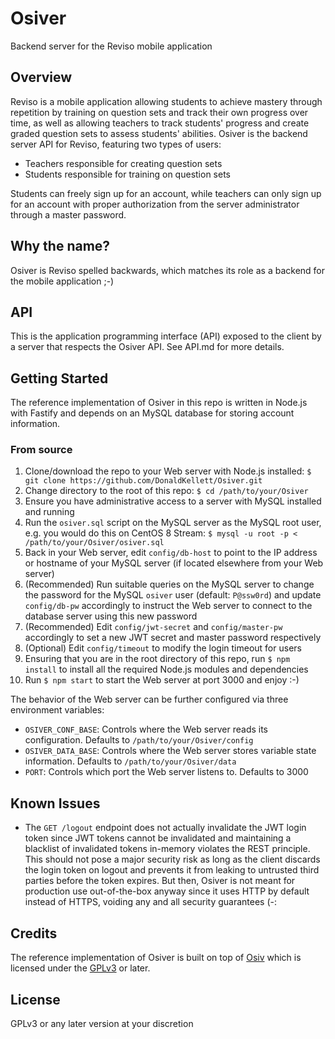 # Osiver

Backend server for the Reviso mobile application

## Overview

Reviso is a mobile application allowing students to achieve mastery through repetition by training on question sets and track their own progress over time, as well as allowing teachers to track students' progress and create graded question sets to assess students' abilities. Osiver is the backend server API for Reviso, featuring two types of users:

- Teachers responsible for creating question sets
- Students responsible for training on question sets

Students can freely sign up for an account, while teachers can only sign up for an account with proper authorization from the server administrator through a master password.

## Why the name?

Osiver is Reviso spelled backwards, which matches its role as a backend for the mobile application ;-)

## API

This is the application programming interface (API) exposed to the client by a server that respects the Osiver API. See API.md for more details.

## Getting Started

The reference implementation of Osiver in this repo is written in Node.js with Fastify and depends on an MySQL database for storing account information.

### From source

1. Clone/download the repo to your Web server with Node.js installed: `$ git clone https://github.com/DonaldKellett/Osiver.git`
1. Change directory to the root of this repo: `$ cd /path/to/your/Osiver`
1. Ensure you have administrative access to a server with MySQL installed and running
1. Run the `osiver.sql` script on the MySQL server as the MySQL root user, e.g. you would do this on CentOS 8 Stream: `$ mysql -u root -p < /path/to/your/Osiver/osiver.sql`
1. Back in your Web server, edit `config/db-host` to point to the IP address or hostname of your MySQL server (if located elsewhere from your Web server)
1. (Recommended) Run suitable queries on the MySQL server to change the password for the MySQL `osiver` user (default: `P@ssw0rd`) and update `config/db-pw` accordingly to instruct the Web server to connect to the database server using this new password
1. (Recommended) Edit `config/jwt-secret` and `config/master-pw` accordingly to set a new JWT secret and master password respectively
1. (Optional) Edit `config/timeout` to modify the login timeout for users
1. Ensuring that you are in the root directory of this repo, run `$ npm install` to install all the required Node.js modules and dependencies
1. Run `$ npm start` to start the Web server at port 3000 and enjoy :-)

The behavior of the Web server can be further configured via three environment variables:

- `OSIVER_CONF_BASE`: Controls where the Web server reads its configuration. Defaults to `/path/to/your/Osiver/config`
- `OSIVER_DATA_BASE`: Controls where the Web server stores variable state information. Defaults to `/path/to/your/Osiver/data`
- `PORT`: Controls which port the Web server listens to. Defaults to 3000

## Known Issues

- The `GET /logout` endpoint does not actually invalidate the JWT login token since JWT tokens cannot be invalidated and maintaining a blacklist of invalidated tokens in-memory violates the REST principle. This should not pose a major security risk as long as the client discards the login token on logout and prevents it from leaking to untrusted third parties before the token expires. But then, Osiver is not meant for production use out-of-the-box anyway since it uses HTTP by default instead of HTTPS, voiding any and all security guarantees (-:

## Credits

The reference implementation of Osiver is built on top of [Osiv](https://github.com/DonaldKellett/Osiv) which is licensed under the [GPLv3](https://github.com/DonaldKellett/Osiv/blob/main/LICENSE) or later.

## License

GPLv3 or any later version at your discretion
